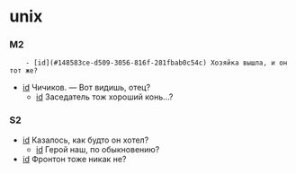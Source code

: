 # unix

### M2

        - [id](#148583ce-d509-3056-816f-281fbab0c54c) Хозяйка вышла, и он тот же?
- [id](#0e2cec5f-fe2a-3fb6-9504-4633160235ce) Чичиков. — Вот видишь, отец?
    - [id](#10437ba5-449f-30a3-a904-0788916e57ca) Заседатель тож хороший конь…?

### S2

- [id](#bd69dfce-d526-372b-9576-217237384532) Казалось, как будто он хотел?
    - [id](#484d5e4a-e426-3e81-9e40-f0195cba87b6) Герой наш, по обыкновению?
- [id](#fad5ce55-ff84-351d-a569-b57a43e30aca) Фронтон тоже никак не?

